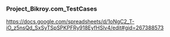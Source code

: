 ### Project_Bikroy.com_TestCases
https://docs.google.com/spreadsheets/d/1oNgC2_T-iO_z5nsQd_SxSyTSpSPKPFRy918EyfHSlv4/edit#gid=267388573
